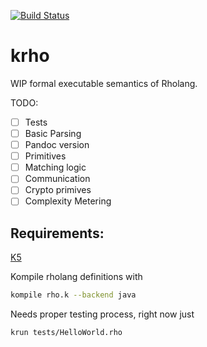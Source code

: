 [![Build Status](https://travis-ci.org/MrChico/krho.svg?branch=master)](https://travis-ci.org/MrChico/krho)

# krho
WIP formal executable semantics of Rholang.

TODO:
- [ ] Tests
- [ ] Basic Parsing
- [ ] Pandoc version
- [ ] Primitives
- [ ] Matching logic
- [ ] Communication
- [ ] Crypto primives
- [ ] Complexity Metering

## Requirements:
[K5](https://github.com/kframework/k)

Kompile rholang definitions with
```sh
kompile rho.k --backend java
```
Needs proper testing process, right now just
```sh
krun tests/HelloWorld.rho
```
